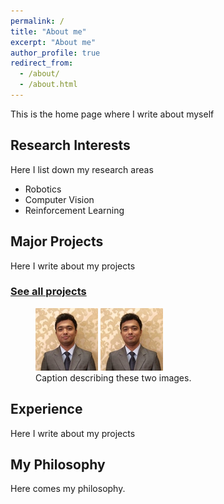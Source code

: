 ```yaml
---
permalink: /
title: "About me"
excerpt: "About me"
author_profile: true
redirect_from: 
  - /about/
  - /about.html
---
```

This is the home page where I write about myself


Research Interests
------------------
Here I list down my research areas
- Robotics
- Computer Vision
- Reinforcement Learning

Major Projects
--------------
Here I write about my projects
### [See all projects](/portfolio.html)

<figure class="half">
    <a href="/images/profile2.png"><img src="/images/profile2.png"></a>
    <a href="/images/profile2.png"><img src="/images/profile2.png"></a>
    <figcaption>Caption describing these two images.</figcaption>
</figure>

Experience
----------
Here I write about my projects


My Philosophy
-------------
Here comes my philosophy.


